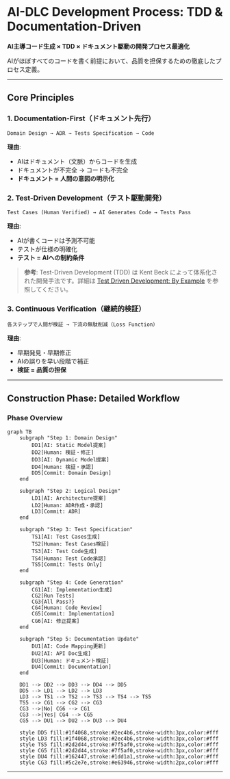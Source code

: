 # AI-DLC Development Process: TDD & Documentation-Driven

**AI主導コード生成 × TDD × ドキュメント駆動の開発プロセス最適化**

AIがほぼすべてのコードを書く前提において、品質を担保するための徹底したプロセス定義。

---

## Core Principles

### 1. Documentation-First（ドキュメント先行）

```
Domain Design → ADR → Tests Specification → Code
```

**理由**: 
- AIはドキュメント（文脈）からコードを生成
- ドキュメントが不完全 → コードも不完全
- **ドキュメント = 人間の意図の明示化**

### 2. Test-Driven Development（テスト駆動開発）

```
Test Cases (Human Verified) → AI Generates Code → Tests Pass
```

**理由**:
- AIが書くコードは予測不可能
- テストが仕様の明確化
- **テスト = AIへの制約条件**

> **参考**: Test-Driven Development (TDD) は Kent Beck によって体系化された開発手法です。詳細は [Test Driven Development: By Example](https://www.amazon.com/Test-Driven-Development-Kent-Beck/dp/0321146530) を参照してください。

### 3. Continuous Verification（継続的検証）

```
各ステップで人間が検証 → 下流の無駄削減（Loss Function）
```

**理由**:
- 早期発見・早期修正
- AIの誤りを早い段階で補正
- **検証 = 品質の担保**

---

## Construction Phase: Detailed Workflow

### Phase Overview

```mermaid
graph TB
    subgraph "Step 1: Domain Design"
        DD1[AI: Static Model提案]
        DD2[Human: 検証・修正]
        DD3[AI: Dynamic Model提案]
        DD4[Human: 検証・承認]
        DD5[Commit: Domain Design]
    end
    
    subgraph "Step 2: Logical Design"
        LD1[AI: Architecture提案]
        LD2[Human: ADR作成・承認]
        LD3[Commit: ADR]
    end
    
    subgraph "Step 3: Test Specification"
        TS1[AI: Test Cases生成]
        TS2[Human: Test Cases検証]
        TS3[AI: Test Code生成]
        TS4[Human: Test Code承認]
        TS5[Commit: Tests Only]
    end
    
    subgraph "Step 4: Code Generation"
        CG1[AI: Implementation生成]
        CG2[Run Tests]
        CG3{All Pass?}
        CG4[Human: Code Review]
        CG5[Commit: Implementation]
        CG6[AI: 修正提案]
    end
    
    subgraph "Step 5: Documentation Update"
        DU1[AI: Code Mapping更新]
        DU2[AI: API Doc生成]
        DU3[Human: ドキュメント検証]
        DU4[Commit: Documentation]
    end
    
    DD1 --> DD2 --> DD3 --> DD4 --> DD5
    DD5 --> LD1 --> LD2 --> LD3
    LD3 --> TS1 --> TS2 --> TS3 --> TS4 --> TS5
    TS5 --> CG1 --> CG2 --> CG3
    CG3 -->|No| CG6 --> CG1
    CG3 -->|Yes| CG4 --> CG5
    CG5 --> DU1 --> DU2 --> DU3 --> DU4
    
    style DD5 fill:#1f4068,stroke:#2ec4b6,stroke-width:3px,color:#fff
    style LD3 fill:#1f4068,stroke:#2ec4b6,stroke-width:3px,color:#fff
    style TS5 fill:#2d2d44,stroke:#7f5af0,stroke-width:3px,color:#fff
    style CG5 fill:#2d2d44,stroke:#7f5af0,stroke-width:3px,color:#fff
    style DU4 fill:#162447,stroke:#1dd1a1,stroke-width:3px,color:#fff
    style CG3 fill:#5c2e7e,stroke:#e63946,stroke-width:2px,color:#fff
```

---
